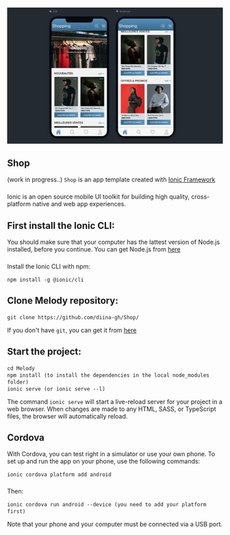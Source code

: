 ![Image](https://github.com/diina-gh/Shop/blob/master/src/assets/img/preview.png)
## Shop
(work in progress..)
`Shop` is an app template created with [Ionic Framework](https://ionicframework.com/)
###
Ionic is an open source mobile UI toolkit for building high quality, cross-platform native and web app experiences.

## First install the Ionic CLI:
You should make sure that your computer has the lattest version of Node.js installed, before you continue.
You can get Node.js from [here](https://nodejs.org/en/download/)
### 
Install the Ionic CLI with npm:
```npm
npm install -g @ionic/cli
```
## Clone Melody repository:
```git
git clone https://github.com/diina-gh/Shop/
```
If you don't have `git`, you can get it from [here](https://git-scm.com/downloads)
## Start the project:
```npm
cd Melody
npm install (to install the dependencies in the local node_modules folder)
ionic serve (or ionic serve --l)
```
The command `ionic serve` will start a live-reload server for your project in a web browser. When changes are made to any HTML, SASS, or TypeScript files, the browser will automatically reload.
## Cordova
With Cordova, you can test right in a simulator or use your own phone. To set up and run the app on your phone, use the following commands:
```npm
ionic cordova platform add android
```
###
Then:
```npm
ionic cordova run android --device (you need to add your platform first)
```
Note that your phone and your computer must be connected via a USB port.

